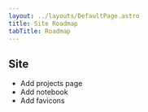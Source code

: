 ```yaml
---
layout: ../layouts/DefaultPage.astro
title: Site Roadmap
tabTitle: Roadmap
---
```


## Site

- Add projects page
- Add notebook
- Add favicons
